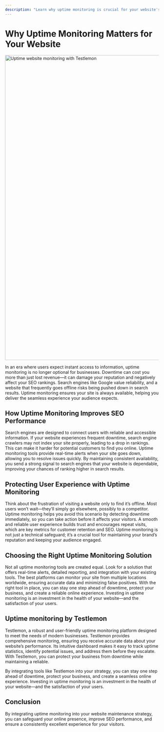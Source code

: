 ```yaml
---
description: "Learn why uptime monitoring is crucial for your website's SEO performance and user experience. Discover how TestLemon's uptime monitoring protects your business from downtime and maintains reliability."
---
```


# Why Uptime Monitoring Matters for Your Website

<img src="/images/monitoring/uptime-1.png" alt="Uptime website monitoring with Testlemon" width="1000"/>

In an era where users expect instant access to information, uptime monitoring is no longer optional for businesses. Downtime can cost you more than just lost revenue—it can damage your reputation and negatively affect your SEO rankings. Search engines like Google value reliability, and a website that frequently goes offline risks being pushed down in search results. Uptime monitoring ensures your site is always available, helping you deliver the seamless experience your audience expects.

## How Uptime Monitoring Improves SEO Performance
Search engines are designed to connect users with reliable and accessible information. If your website experiences frequent downtime, search engine crawlers may not index your site properly, leading to a drop in rankings. This can make it harder for potential customers to find you online. Uptime monitoring tools provide real-time alerts when your site goes down, allowing you to resolve issues quickly. By maintaining consistent availability, you send a strong signal to search engines that your website is dependable, improving your chances of ranking higher in search results.

## Protecting User Experience with Uptime Monitoring
Think about the frustration of visiting a website only to find it’s offline. Most users won’t wait—they’ll simply go elsewhere, possibly to a competitor. Uptime monitoring helps you avoid this scenario by detecting downtime immediately, so you can take action before it affects your visitors. A smooth and reliable user experience builds trust and encourages repeat visits, which are key metrics for customer retention and SEO. Uptime monitoring is not just a technical safeguard; it’s a crucial tool for maintaining your brand’s reputation and keeping your audience engaged.

## Choosing the Right Uptime Monitoring Solution
Not all uptime monitoring tools are created equal. Look for a solution that offers real-time alerts, detailed reporting, and integration with your existing tools. The best platforms can monitor your site from multiple locations worldwide, ensuring accurate data and minimizing false positives. With the right tool in place, you can stay one step ahead of downtime, protect your business, and create a reliable online experience. Investing in uptime monitoring is an investment in the health of your website—and the satisfaction of your users.

## Uptime monitoring by Testlemon
Testlemon, a robust and user-friendly uptime monitoring platform designed to meet the needs of modern businesses. Testlemon provides comprehensive monitoring, ensuring you receive accurate data about your website’s performance. Its intuitive dashboard makes it easy to track uptime statistics, identify potential issues, and address them before they escalate. With Testlemon, you can protect your business from downtime while maintaining a reliable.

By integrating tools like Testlemon into your strategy, you can stay one step ahead of downtime, protect your business, and create a seamless online experience. Investing in uptime monitoring is an investment in the health of your website—and the satisfaction of your users.

## Conclusion
By integrating uptime monitoring into your website maintenance strategy, you can safeguard your online presence, improve SEO performance, and ensure a consistently excellent experience for your visitors.
